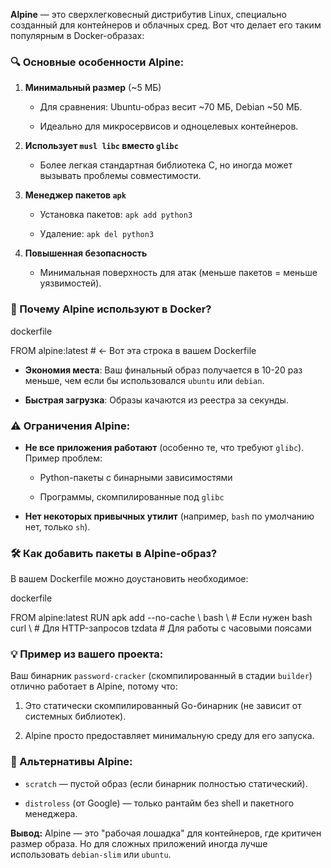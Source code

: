 **Alpine** — это сверхлегковесный дистрибутив Linux, специально созданный для контейнеров и облачных сред. Вот что делает его таким популярным в Docker-образах:

### 🔍 Основные особенности Alpine:

1. **Минимальный размер** (~5 МБ)
    
    - Для сравнения: Ubuntu-образ весит ~70 МБ, Debian ~50 МБ.
        
    - Идеально для микросервисов и одноцелевых контейнеров.
        
2. **Использует `musl libc` вместо `glibc`**
    
    - Более легкая стандартная библиотека C, но иногда может вызывать проблемы совместимости.
        
3. **Менеджер пакетов `apk`**
    
    - Установка пакетов: `apk add python3`
        
    - Удаление: `apk del python3`
        
4. **Повышенная безопасность**
    
    - Минимальная поверхность для атак (меньше пакетов = меньше уязвимостей).
        

### 🐳 Почему Alpine используют в Docker?

dockerfile

FROM alpine:latest  # ← Вот эта строка в вашем Dockerfile

- **Экономия места**: Ваш финальный образ получается в 10-20 раз меньше, чем если бы использовался `ubuntu` или `debian`.
    
- **Быстрая загрузка**: Образы качаются из реестра за секунды.
    

### ⚠️ Ограничения Alpine:

- **Не все приложения работают** (особенно те, что требуют `glibc`).  
    Пример проблем:
    
    - Python-пакеты с бинарными зависимостями
        
    - Программы, скомпилированные под `glibc`
        
- **Нет некоторых привычных утилит** (например, `bash` по умолчанию нет, только `sh`).
    

### 🛠 Как добавить пакеты в Alpine-образ?

В вашем Dockerfile можно доустановить необходимое:

dockerfile

FROM alpine:latest
RUN apk add --no-cache \ 
    bash \           # Если нужен bash
    curl \           # Для HTTP-запросов
    tzdata           # Для работы с часовыми поясами

### 💡 Пример из вашего проекта:

Ваш бинарник `password-cracker` (скомпилированный в стадии `builder`) отлично работает в Alpine, потому что:

1. Это статически скомпилированный Go-бинарник (не зависит от системных библиотек).
    
2. Alpine просто предоставляет минимальную среду для его запуска.
    

### 📌 Альтернативы Alpine:

- `scratch` — пустой образ (если бинарник полностью статический).
    
- `distroless` (от Google) — только рантайм без shell и пакетного менеджера.
    

**Вывод:** Alpine — это "рабочая лошадка" для контейнеров, где критичен размер образа. Но для сложных приложений иногда лучше использовать `debian-slim` или `ubuntu`.
